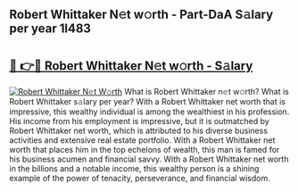 ## Robert Whittaker N𝚎t w𝚘rth - Part-DaA S𝚊lary per year 1l483

# <h2><a href="http://gc41rm.nevu.top/?p=Robert+Whittaker">🔗 👉🔴 Robert Whittaker N𝚎t w𝚘rth - S𝚊lary</a></h2>

[![Robert Whittaker N𝚎t W𝚘rth](https://i.imgur.com/Oavwk0R.jpeg)](http://gc41rm.nevu.top/?p=Robert+Whittaker)
What is Robert Whittaker n𝚎t w𝚘rth? What is Robert Whittaker s𝚊lary per year?
With a Robert Whittaker net worth that is impressive, this wealthy individual is among the wealthiest in his profession. His income from his employment is impressive, but it is outmatched by Robert Whittaker net worth, which is attributed to his diverse business activities and extensive real estate portfolio. With a Robert Whittaker net worth that places him in the top echelons of wealth, this man is famed for his business acumen and financial savvy. With a Robert Whittaker net worth in the billions and a notable income, this wealthy person is a shining example of the power of tenacity, perseverance, and financial wisdom.
